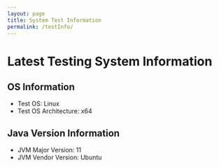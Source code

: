 ```yaml
---
layout: page
title: System Test Information
permalink: /testInfo/
---
```


# Latest Testing System Information

## OS Information
* Test OS: Linux
* Test OS Architecture: x64

## Java Version Information
* JVM Major Version: 11
* JVM Vendor Version: Ubuntu

